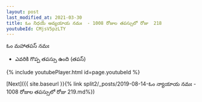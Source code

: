 ```yaml
---
layout: post
last_modified_at: 2021-03-30
title: ఓం నిధయే అవ్యయాయ నమః  - 1008 రోజుల తపస్సులో రోజు  218
youtubeId: CMjsV5pzLTY
---
```

 
 
 ఓం మహాతపస్ నమః  
 
 -  ఎవరికి గొప్ప తపస్సు ఉంది (తపస్) 
 
  
 
  
 
 
 
 
 
 


{% include youtubePlayer.html id=page.youtubeId %}
 
[Next]({{ site.baseurl }}{% link  split2/_posts/2019-08-14-ఓం న్యాయాయ నమః  - 1008 రోజుల తపస్సులో రోజు  219.md%})
 
